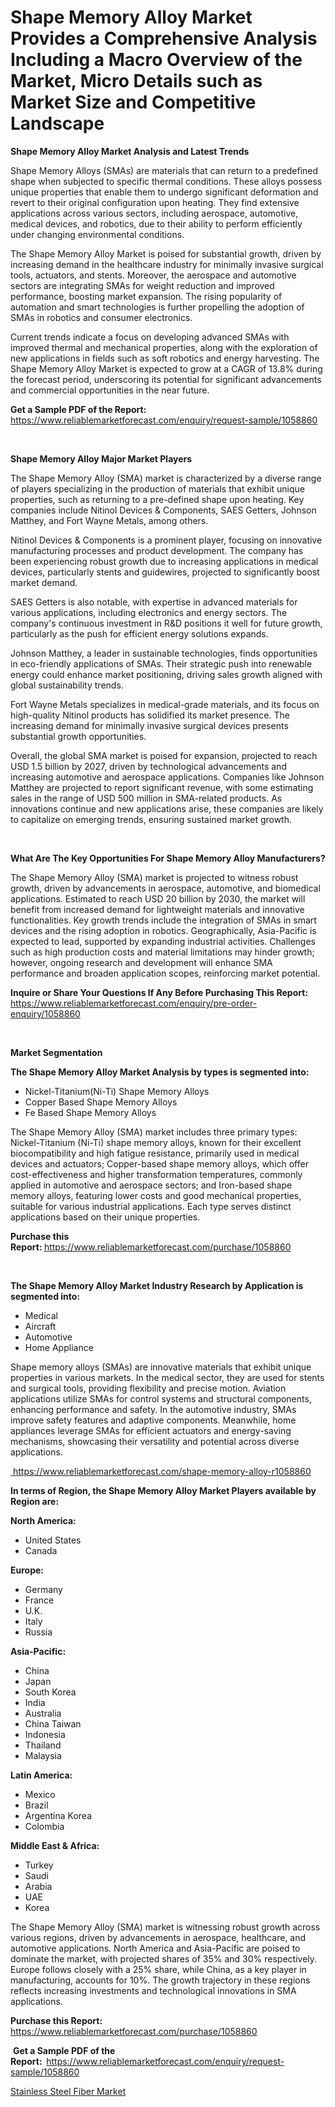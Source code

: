 <p><h1>Shape Memory Alloy Market Provides a Comprehensive Analysis Including a Macro Overview of the Market, Micro Details such as Market Size and Competitive Landscape</h1></p><p><strong>Shape Memory Alloy Market Analysis and Latest Trends</strong></p>
<p><p>Shape Memory Alloys (SMAs) are materials that can return to a predefined shape when subjected to specific thermal conditions. These alloys possess unique properties that enable them to undergo significant deformation and revert to their original configuration upon heating. They find extensive applications across various sectors, including aerospace, automotive, medical devices, and robotics, due to their ability to perform efficiently under changing environmental conditions.</p><p>The Shape Memory Alloy Market is poised for substantial growth, driven by increasing demand in the healthcare industry for minimally invasive surgical tools, actuators, and stents. Moreover, the aerospace and automotive sectors are integrating SMAs for weight reduction and improved performance, boosting market expansion. The rising popularity of automation and smart technologies is further propelling the adoption of SMAs in robotics and consumer electronics.</p><p>Current trends indicate a focus on developing advanced SMAs with improved thermal and mechanical properties, along with the exploration of new applications in fields such as soft robotics and energy harvesting. The Shape Memory Alloy Market is expected to grow at a CAGR of 13.8% during the forecast period, underscoring its potential for significant advancements and commercial opportunities in the near future.</p></p>
<p><strong>Get a Sample PDF of the Report:&nbsp;</strong> <a href="https://www.reliablemarketforecast.com/enquiry/request-sample/1058860?utm_campaign=2288&utm_medium=2&utm_source=Github&utm_content=ia&utm_term=01042025&utm_id=shape-memory-alloy">https://www.reliablemarketforecast.com/enquiry/request-sample/1058860</a></p>
<p>&nbsp;</p>
<p><strong>Shape Memory Alloy Major Market Players</strong></p>
<p><p>The Shape Memory Alloy (SMA) market is characterized by a diverse range of players specializing in the production of materials that exhibit unique properties, such as returning to a pre-defined shape upon heating. Key companies include Nitinol Devices & Components, SAES Getters, Johnson Matthey, and Fort Wayne Metals, among others.</p><p>Nitinol Devices & Components is a prominent player, focusing on innovative manufacturing processes and product development. The company has been experiencing robust growth due to increasing applications in medical devices, particularly stents and guidewires, projected to significantly boost market demand.</p><p>SAES Getters is also notable, with expertise in advanced materials for various applications, including electronics and energy sectors. The company's continuous investment in R&D positions it well for future growth, particularly as the push for efficient energy solutions expands.</p><p>Johnson Matthey, a leader in sustainable technologies, finds opportunities in eco-friendly applications of SMAs. Their strategic push into renewable energy could enhance market positioning, driving sales growth aligned with global sustainability trends.</p><p>Fort Wayne Metals specializes in medical-grade materials, and its focus on high-quality Nitinol products has solidified its market presence. The increasing demand for minimally invasive surgical devices presents substantial growth opportunities.</p><p>Overall, the global SMA market is poised for expansion, projected to reach USD 1.5 billion by 2027, driven by technological advancements and increasing automotive and aerospace applications. Companies like Johnson Matthey are projected to report significant revenue, with some estimating sales in the range of USD 500 million in SMA-related products. As innovations continue and new applications arise, these companies are likely to capitalize on emerging trends, ensuring sustained market growth.</p></p>
<p>&nbsp;</p>
<p><strong>What Are The Key Opportunities For Shape Memory Alloy Manufacturers?</strong></p>
<p><p>The Shape Memory Alloy (SMA) market is projected to witness robust growth, driven by advancements in aerospace, automotive, and biomedical applications. Estimated to reach USD 20 billion by 2030, the market will benefit from increased demand for lightweight materials and innovative functionalities. Key growth trends include the integration of SMAs in smart devices and the rising adoption in robotics. Geographically, Asia-Pacific is expected to lead, supported by expanding industrial activities. Challenges such as high production costs and material limitations may hinder growth; however, ongoing research and development will enhance SMA performance and broaden application scopes, reinforcing market potential.</p></p>
<p><strong>Inquire or Share Your Questions If Any Before Purchasing This Report:</strong> <a href="https://www.reliablemarketforecast.com/enquiry/pre-order-enquiry/1058860?utm_campaign=2288&utm_medium=2&utm_source=Github&utm_content=ia&utm_term=01042025&utm_id=shape-memory-alloy">https://www.reliablemarketforecast.com/enquiry/pre-order-enquiry/1058860</a></p>
<p>&nbsp;</p>
<p><strong>Market Segmentation</strong></p>
<p><strong>The Shape Memory Alloy Market Analysis by types is segmented into:</strong></p>
<p><ul><li>Nickel-Titanium(Ni-Ti) Shape Memory Alloys</li><li>Copper Based Shape Memory Alloys</li><li>Fe Based Shape Memory Alloys</li></ul></p>
<p><p>The Shape Memory Alloy (SMA) market includes three primary types: Nickel-Titanium (Ni-Ti) shape memory alloys, known for their excellent biocompatibility and high fatigue resistance, primarily used in medical devices and actuators; Copper-based shape memory alloys, which offer cost-effectiveness and higher transformation temperatures, commonly applied in automotive and aerospace sectors; and Iron-based shape memory alloys, featuring lower costs and good mechanical properties, suitable for various industrial applications. Each type serves distinct applications based on their unique properties.</p></p>
<p><strong>Purchase this Report:&nbsp;</strong><a href="https://www.reliablemarketforecast.com/purchase/1058860?utm_campaign=2288&utm_medium=2&utm_source=Github&utm_content=ia&utm_term=01042025&utm_id=shape-memory-alloy">https://www.reliablemarketforecast.com/purchase/1058860</a></p>
<p>&nbsp;</p>
<p><strong>The Shape Memory Alloy Market Industry Research by Application is segmented into:</strong></p>
<p><ul><li>Medical</li><li>Aircraft</li><li>Automotive</li><li>Home Appliance</li></ul></p>
<p><p>Shape memory alloys (SMAs) are innovative materials that exhibit unique properties in various markets. In the medical sector, they are used for stents and surgical tools, providing flexibility and precise motion. Aviation applications utilize SMAs for control systems and structural components, enhancing performance and safety. In the automotive industry, SMAs improve safety features and adaptive components. Meanwhile, home appliances leverage SMAs for efficient actuators and energy-saving mechanisms, showcasing their versatility and potential across diverse applications.</p></p>
<p><a href="https://www.reliablemarketforecast.com/shape-memory-alloy-r1058860?utm_campaign=2288&utm_medium=2&utm_source=Github&utm_content=ia&utm_term=01042025&utm_id=shape-memory-alloy">&nbsp;https://www.reliablemarketforecast.com/shape-memory-alloy-r1058860</a></p>
<p><strong>In terms of Region, the Shape Memory Alloy Market Players available by Region are:</strong></p>
<p>
    <p> <strong> North America: </strong>
        <ul>
            <li>United States</li>
            <li>Canada</li>
        </ul>
        </p> 
    <p> <strong> Europe: </strong>
        <ul>
            <li>Germany</li>
            <li>France</li>
            <li>U.K.</li>
            <li>Italy</li>
            <li>Russia</li>
        </ul>
        </p> 
    <p> <strong> Asia-Pacific: </strong>
        <ul>
            <li>China</li>
            <li>Japan</li>
            <li>South Korea</li>
            <li>India</li>
            <li>Australia</li>
            <li>China Taiwan</li>
            <li>Indonesia</li>
            <li>Thailand</li>
            <li>Malaysia</li>
        </ul>
        </p> 
    <p> <strong> Latin America: </strong>
        <ul>
            <li>Mexico</li>
            <li>Brazil</li>
            <li>Argentina Korea</li>
            <li>Colombia</li>
        </ul>
        </p> 
    <p> <strong> Middle East & Africa: </strong>
        <ul>
            <li>Turkey</li>
            <li>Saudi</li>
            <li>Arabia</li>
            <li>UAE</li>
            <li>Korea</li>
        </ul>
    </p>
    </p>
<p><p>The Shape Memory Alloy (SMA) market is witnessing robust growth across various regions, driven by advancements in aerospace, healthcare, and automotive applications. North America and Asia-Pacific are poised to dominate the market, with projected shares of 35% and 30% respectively. Europe follows closely with a 25% share, while China, as a key player in manufacturing, accounts for 10%. The growth trajectory in these regions reflects increasing investments and technological innovations in SMA applications.</p></p>
<p><strong>Purchase this Report: </strong><a href="https://www.reliablemarketforecast.com/purchase/1058860?utm_campaign=2288&utm_medium=2&utm_source=Github&utm_content=ia&utm_term=01042025&utm_id=shape-memory-alloy">https://www.reliablemarketforecast.com/purchase/1058860</a></p>
<p>&nbsp;<strong>Get a Sample PDF of the Report:&nbsp;&nbsp;</strong><a href="https://www.reliablemarketforecast.com/enquiry/request-sample/1058860?utm_campaign=2288&utm_medium=2&utm_source=Github&utm_content=ia&utm_term=01042025&utm_id=shape-memory-alloy">https://www.reliablemarketforecast.com/enquiry/request-sample/1058860</a></p>
<p><strong></strong></p>
<p><p><a href="https://github.com/suleimannichelle7/Market-Research-Report-List-1/blob/main/stainless-steel-fiber-market.md?utm_campaign=2288&utm_medium=2&utm_source=Github&utm_content=ia&utm_term=01042025&utm_id=shape-memory-alloy">Stainless Steel Fiber Market</a></p></p>